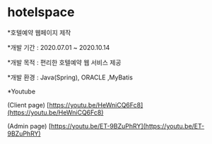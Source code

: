 # hotelspace

*호텔예약 웹페이지 제작

*개발 기간 : 2020.07.01 ~ 2020.10.14 

*개발 목적 : 편리한 호텔예약 웹 서비스 제공

*개발 환경 : Java(Spring), ORACLE ,MyBatis

*Youtube  

(Client page) [https://youtu.be/HeWniCQ6Fc8](https://youtu.be/HeWniCQ6Fc8)

(Admin page) [https://youtu.be/ET-9BZuPhRY](https://youtu.be/ET-9BZuPhRY)

